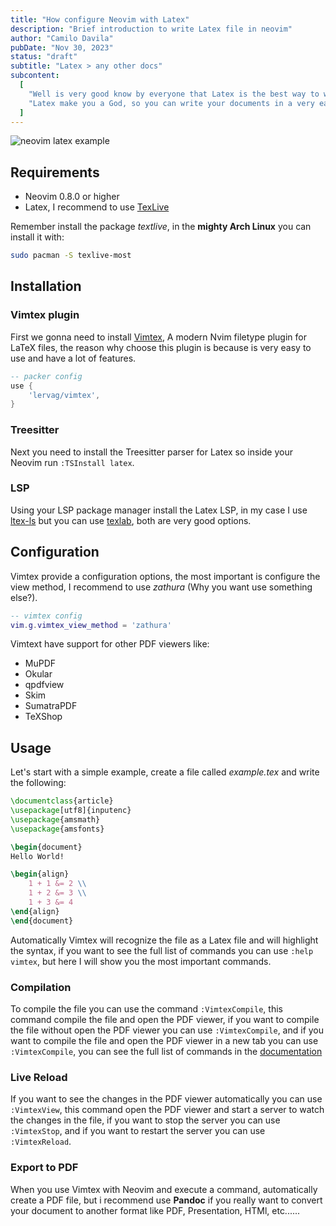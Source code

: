 ```yaml
---
title: "How configure Neovim with Latex"
description: "Brief introduction to write Latex file in neovim"
author: "Camilo Davila"
pubDate: "Nov 30, 2023"
status: "draft"
subtitle: "Latex > any other docs"
subcontent:
  [
    "Well is very good know by everyone that Latex is the best way to write documents, so here is a very quick and simple tutorial to configure Neovim with Latex.",
    "Latex make you a God, so you can write your documents in a very easy way, and you can export it to PDF, HTML, DOCX, etc.",
  ]
---
```


![neovim latex example](/images/blog/neovim_latex/latex.png)

## Requirements

- Neovim 0.8.0 or higher
- Latex, I recommend to use [TexLive](https://www.tug.org/texlive/)

Remember install the package _textlive_, in the **mighty Arch Linux** you can install it with:

```bash
sudo pacman -S texlive-most
```

## Installation

### Vimtex plugin

First we gonna need to install [Vimtex](https://github.com/lervag/vimtex), A modern Nvim filetype plugin for LaTeX files, the reason why choose this plugin is because is very easy to use and have a lot of features.

```lua
-- packer config
use {
    'lervag/vimtex',
}
```

### Treesitter

Next you need to install the Treesitter parser for Latex so inside your Neovim run `:TSInstall latex`.

### LSP

Using your LSP package manager install the Latex LSP, in my case I use [ltex-ls](https://github.com/valentjn/ltex-ls) but you can use [texlab](https://github.com/latex-lsp/texlab), both are very good options.

## Configuration

Vimtex provide a configuration options, the most important is configure the view method, I recommend to use _zathura_ (Why you want use something else?).

```lua
-- vimtex config
vim.g.vimtex_view_method = 'zathura'
```

Vimtext have support for other PDF viewers like:

- MuPDF
- Okular
- qpdfview
- Skim
- SumatraPDF
- TeXShop

## Usage

Let's start with a simple example, create a file called _example.tex_ and write the following:

```tex
\documentclass{article}
\usepackage[utf8]{inputenc}
\usepackage{amsmath}
\usepackage{amsfonts}

\begin{document}
Hello World!

\begin{align}
    1 + 1 &= 2 \\
    1 + 2 &= 3 \\
    1 + 3 &= 4
\end{align}
\end{document}
```

Automatically Vimtex will recognize the file as a Latex file and will highlight the syntax, if you want to see the full list of commands you can use `:help vimtex`, but here I will show you the most important commands.

### Compilation

To compile the file you can use the command `:VimtexCompile`, this command compile the file and open the PDF viewer, if you want to compile the file without open the PDF viewer you can use `:VimtexCompile`, and if you want to compile the file and open the PDF viewer in a new tab you can use `:VimtexCompile`, you can see the full list of commands in the [documentation](https://github.com/lervag/vimtex/blob/master/DOCUMENTATION.md)

### Live Reload

If you want to see the changes in the PDF viewer automatically you can use `:VimtexView`, this command open the PDF viewer and start a server to watch the changes in the file, if you want to stop the server you can use `:VimtexStop`, and if you want to restart the server you can use `:VimtexReload`.

### Export to PDF

When you use Vimtex with Neovim and execute a command, automatically create a PDF file, but i recommend use **Pandoc** if you really want to convert your document to another format like PDF, Presentation, HTMl, etc......
